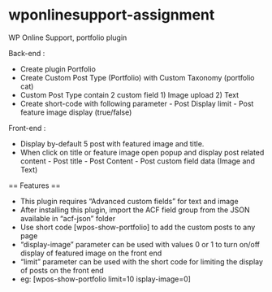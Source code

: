 # wponlinesupport-assignment
WP Online Support, portfolio plugin

Back-end :
- Create plugin Portfolio
- Create Custom Post Type (Portfolio) with Custom Taxonomy (portfolio cat)
- Custom Post Type contain 2 custom field
       1) Image upload
       2) Text
- Create short-code with following parameter
       - Post Display limit
       - Post feature image display (true/false)

Front-end :
- Display by-default 5 post with featured image and title.
- When click on title or feature image open popup and display post related content
       - Post title
       - Post Content
       - Post custom field data (Image and Text)

== Features ==

- This plugin requires “Advanced custom fields” for text and image
- After installing this plugin, import the ACF field group from the JSON available in “acf-json” folder
- Use short code [wpos-show-portfolio] to add the custom posts to any page
- “display-image” parameter can be used with values 0 or 1 to turn on/off display of featured image on the front end
- “limit” parameter can be used with the short code for limiting the display of posts on the front end
- eg: [wpos-show-portfolio limit=10 isplay-image=0]
